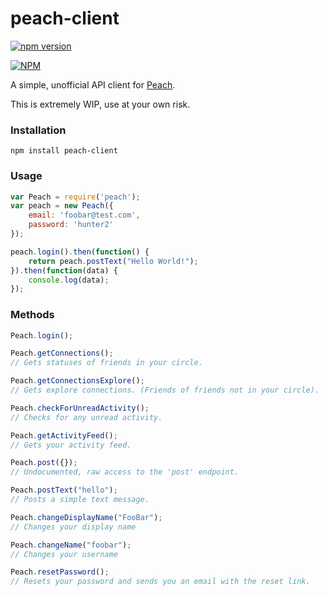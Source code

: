 # peach-client

[![npm version](https://badge.fury.io/js/peach-client.svg)](https://badge.fury.io/js/peach-client)

[![NPM](https://nodei.co/npm/peach-client.png)](https://nodei.co/npm/peach-client/)

A simple, unofficial API client for [Peach](https://peach.cool).

This is extremely WIP, use at your own risk.

### Installation

```
npm install peach-client
```

### Usage

```javascript
var Peach = require('peach');
var peach = new Peach({
	email: 'foobar@test.com',
	password: 'hunter2'
});

peach.login().then(function() {
	return peach.postText("Hello World!");
}).then(function(data) {
	console.log(data);
});

```

### Methods

```javascript
Peach.login();

Peach.getConnections();
// Gets statuses of friends in your circle.

Peach.getConnectionsExplore();
// Gets explore connections. (Friends of friends not in your circle).

Peach.checkForUnreadActivity();
// Checks for any unread activity.

Peach.getActivityFeed();
// Gets your activity feed.

Peach.post({});
// Undocumented, raw access to the 'post' endpoint.

Peach.postText("hello");
// Posts a simple text message.

Peach.changeDisplayName("FooBar");
// Changes your display name

Peach.changeName("foobar");
// Changes your username

Peach.resetPassword();
// Resets your password and sends you an email with the reset link.
```
